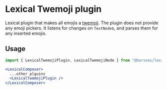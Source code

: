# Lexical Twemoji plugin

Lexical plugin that makes all emojis a [twemoji](https://twemoji.twitter.com/content/twemoji-twitter/en.html).
The plugin does not provide any emoji pickers. It listens for changes on `TextNode`s, and parses them for any inserted emojis.

## Usage
```jsx
import { LexicalTwemojiPlugin, LexicalTwemojiNode } from "@barsnes/lexical-twemoji";

<LexicalComposer>
  ...other plguins
  <LexicalTwemojiPlugin />
</LexicalComposer>
```
